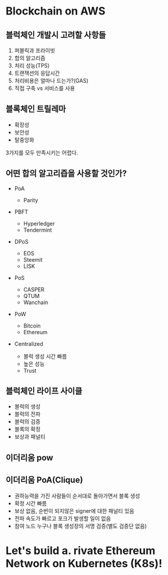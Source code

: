 # Blockchain on AWS

## 블럭체인 개발시 고려할 사항들

1. 퍼블릭과 프라이빗
2. 합의 알고리즘
3. 처리 성능(TPS)
4. 트랜잭션의 응답시간
5. 처리비용은 얼마나 드는가?(GAS)
6. 직접 구축 vs 서비스를 사용

## 블록체인 트릴레마

* 확장성
* 보안성
* 탈중앙화

3가지를 모두 만족시키는 어렵다.

## 어떤 합의 알고리즙을 사용할 것인가?
* PoA
  * Parity
* PBFT
  * Hyperledger
  * Tendermint
* DPoS
  * EOS
  * Steemit
  * LISK
* PoS
  * CASPER
  * QTUM
  * Wanchain
* PoW
  * Bitcoin
  * Ethereum

* Centralized
  * 블럭 생성 시간 빠름
  * 높은 성능
  * Trust

## 블럭체인 라이프 사이클

* 블럭의 생성
* 블럭의 전파
* 블럭의 검증
* 블록의 확정
* 보상과 패널티

## 이더리움 pow

## 이더리움 PoA(Clique)

* 권하능력을 가진 사람들이 순서대로 돌아가면서 블록 생성
* 확정 시간 빠름
* 보상 없음, 순번이 되지않은 signer에 대한 패널티 있음
* 전파 속도가 빠르고 포크가 발생할 일이 없음
* 참여 노드 누구나 블록 생성장의 서명 검증(별도 검증단 없음)

# Let's build a. rivate Ethereum Network on Kubernetes (K8s)!
